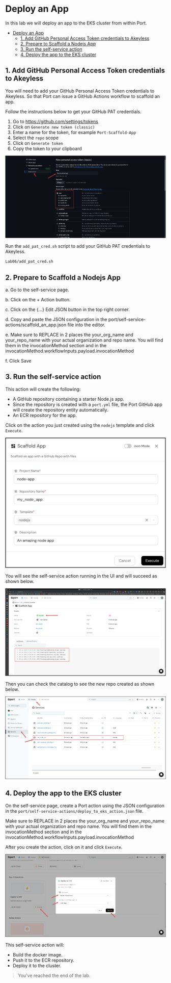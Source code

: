 # Deploy an App

In this lab we will deploy an app to the EKS cluster from within Port.

- [Deploy an App](#deploy-an-app)
  - [1. Add GitHub Personal Access Token credentials to Akeyless](#1-add-github-personal-access-token-credentials-to-akeyless)
  - [2. Prepare to Scaffold a Nodejs App](#2-prepare-to-scaffold-a-nodejs-app)
  - [3. Run the self-service action](#3-run-the-self-service-action)
  - [4. Deploy the app to the EKS cluster](#4-deploy-the-app-to-the-eks-cluster)

## 1. Add GitHub Personal Access Token credentials to Akeyless

You will need to add your GitHub Personal Access Token credentials to Akeyless. So that Port can issue a GitHub Actions workflow to scaffold an app.

Follow the instructions below to get your GitHub PAT credentials.

1. Go to https://github.com/settings/tokens
2. Click on `Generate new token (classic)`
3. Enter a name for the token, for example `Port-Scaffold-App`
4. Select the `repo` scope
5. Click on `Generate token`
6. Copy the token to your clipboard

![alt text](../images/github-pat.png)


Run the `add_pat_cred.sh` script to add your GitHub PAT credentials to Akeyless.

```bash
Lab06/add_pat_cred.sh
```

## 2. Prepare to Scaffold a Nodejs App

a. Go to the self-service page.

b. Click on the + Action button.

c. Click on the {...} Edit JSON button in the top right corner.

d. Copy and paste the JSON configuration in the port/self-service-actions/scaffold_an_app.json file into the editor.

e. Make sure to REPLACE in 2 places the your_org_name and your_repo_name with your actual organization and repo name. You will find them in the invocationMethod section and in the invocationMethod.workflowInputs.payload.invocationMethod

f. Click Save

## 3. Run the self-service action

This action will create the following:

- A GitHub repository containing a starter Node.js app.
- Since the repository is created with a `port.yml` file, the Port GitHub app will create the repository entity automatically.
- An ECR repository for the app.

Click on the action you just created using the `nodejs` template and click `Execute`.

![alt text](../images/port-scaffold-app.png)

You will see the self-service action running in the UI and will succeed as shown below.

![alt text](../images/port-scaffold-app-success-1.png)

Then you can check the catalog to see the new repo created as shown below.

![alt text](../images/port-scaffold-app-success-2.png)

## 4. Deploy the app to the EKS cluster

On the self-service page, create a Port action using the JSON configuration in the `port/self-service-actions/deploy_to_eks_action.json` file.

Make sure to REPLACE in 2 places the your_org_name and your_repo_name with your actual organization and repo name. You will find them in the invocationMethod section and in the invocationMethod.workflowInputs.payload.invocationMethod

After you create the action, click on it and click `Execute`.

![alt text](../images/port-deploy-to-eks.png)

This self-service action will:

- Build the docker image.
- Push it to the ECR repository.
- Deploy it to the cluster.

> You've reached the end of the lab.

